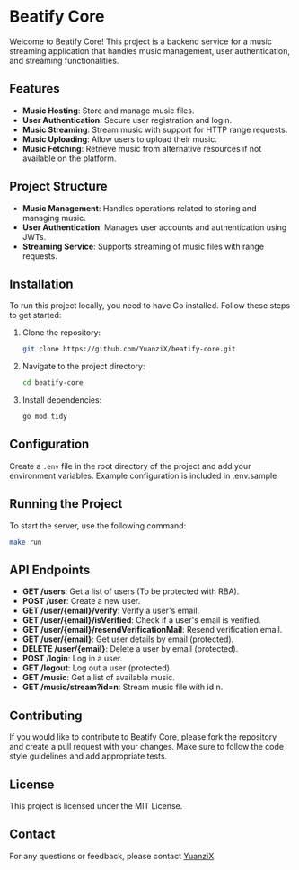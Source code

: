 # Beatify Core

Welcome to Beatify Core! This project is a backend service for a music streaming application that handles music management, user authentication, and streaming functionalities.

## Features

- **Music Hosting**: Store and manage music files.
- **User Authentication**: Secure user registration and login.
- **Music Streaming**: Stream music with support for HTTP range requests.
- **Music Uploading**: Allow users to upload their music.
- **Music Fetching**: Retrieve music from alternative resources if not available on the platform.

## Project Structure

- **Music Management**: Handles operations related to storing and managing music.
- **User Authentication**: Manages user accounts and authentication using JWTs.
- **Streaming Service**: Supports streaming of music files with range requests.

## Installation

To run this project locally, you need to have Go installed. Follow these steps to get started:

1. Clone the repository:
    ```bash
    git clone https://github.com/YuanziX/beatify-core.git
    ```
2. Navigate to the project directory:
    ```bash
    cd beatify-core
    ```
3. Install dependencies:
    ```bash
    go mod tidy
    ```

## Configuration

Create a `.env` file in the root directory of the project and add your environment variables. Example configuration is included in .env.sample

## Running the Project

To start the server, use the following command:

```bash
make run
```

## API Endpoints

- **GET /users**: Get a list of users (To be protected with RBA).
- **POST /user**: Create a new user.
- **GET /user/{email}/verify**: Verify a user's email.
- **GET /user/{email}/isVerified**: Check if a user's email is verified.
- **GET /user/{email}/resendVerificationMail**: Resend verification email.
- **GET /user/{email}**: Get user details by email (protected).
- **DELETE /user/{email}**: Delete a user by email (protected).
- **POST /login**: Log in a user.
- **GET /logout**: Log out a user (protected).
- **GET /music**: Get a list of available music.
- **GET /music/stream?id=n**: Stream music file with id n.

## Contributing

If you would like to contribute to Beatify Core, please fork the repository and create a pull request with your changes. Make sure to follow the code style guidelines and add appropriate tests.

## License

This project is licensed under the MIT License.

## Contact

For any questions or feedback, please contact [YuanziX](mailto:achubadyal4@gmail.com).